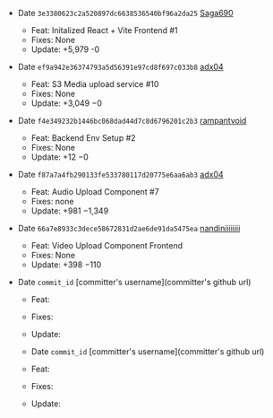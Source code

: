 - Date `3e3380623c2a520897dc6638536540bf96a2da25` [Saga690](https://github.com/Saga690)

  - Feat: Initalized React + Vite Frontend #1 
  - Fixes: None
  - Update: +5,979 -0

- Date `ef9a942e36374793a5d56391e97cd8f697c033b8` [adx04](https://github.com/adx04)

  - Feat: S3 Media upload service #10
  - Fixes: None
  - Update: +3,049 −0 

- Date `f4e349232b1446bc068dad44d7c8d6796201c2b3` [rampantvoid](https://github.com/rampantvoid)

  - Feat: Backend Env Setup #2
  - Fixes: None
  - Update: +12 −0

- Date `f87a7a4fb290133fe533780117d20775e6aa6ab3` [adx04](https://github.com/adx04)

  - Feat: Audio Upload Component #7
  - Fixes: none
  - Update: +981 −1,349

- Date `66a7e8933c3dece58672831d2ae6de91da5475ea` [nandiniiiiiiii](https://github.com/nandiniiiiiiii)

  - Feat: Video Upload Component Frontend
  - Fixes: None
  - Update: +398 −110 

- Date `commit_id` [committer's username](committer's github url)

  - Feat: <for features>
  - Fixes: <for bug fixes>
  - Update: <for any update in the code>

  - Date `commit_id` [committer's username](committer's github url)

  - Feat: <for features>
  - Fixes: <for bug fixes>
  - Update: <for any update in the code>